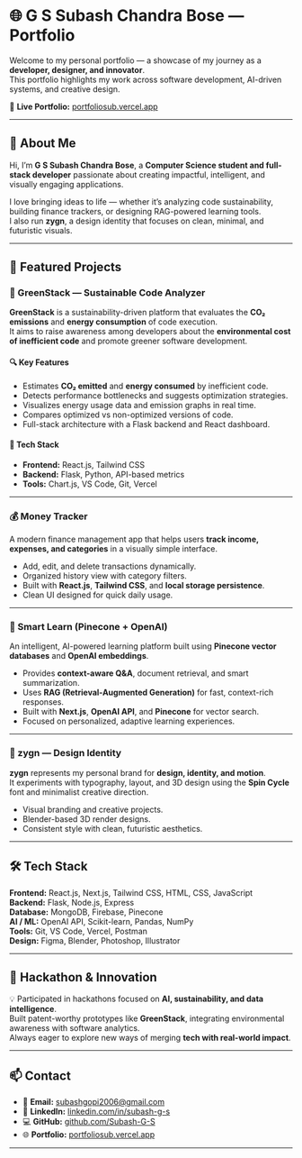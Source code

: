# 🌐 G S Subash Chandra Bose — Portfolio

Welcome to my personal portfolio — a showcase of my journey as a **developer, designer, and innovator**.  
This portfolio highlights my work across software development, AI-driven systems, and creative design.

🔗 **Live Portfolio:** [portfoliosub.vercel.app](https://portfoliosub.vercel.app)

---

## 👋 About Me

Hi, I’m **G S Subash Chandra Bose**, a **Computer Science student and full-stack developer** passionate about creating impactful, intelligent, and visually engaging applications.  

I love bringing ideas to life — whether it’s analyzing code sustainability, building finance trackers, or designing RAG-powered learning tools.  
I also run **zygn**, a design identity that focuses on clean, minimal, and futuristic visuals.

---

## 🚀 Featured Projects

### 🌱 GreenStack — Sustainable Code Analyzer
**GreenStack** is a sustainability-driven platform that evaluates the **CO₂ emissions** and **energy consumption** of code execution.  
It aims to raise awareness among developers about the **environmental cost of inefficient code** and promote greener software development.

#### 🔍 Key Features
- Estimates **CO₂ emitted** and **energy consumed** by inefficient code.  
- Detects performance bottlenecks and suggests optimization strategies.  
- Visualizes energy usage data and emission graphs in real time.  
- Compares optimized vs non-optimized versions of code.  
- Full-stack architecture with a Flask backend and React dashboard.

#### 🧰 Tech Stack
- **Frontend:** React.js, Tailwind CSS  
- **Backend:** Flask, Python, API-based metrics  
- **Tools:** Chart.js, VS Code, Git, Vercel  

---

### 💰 Money Tracker
A modern finance management app that helps users **track income, expenses, and categories** in a visually simple interface.  
- Add, edit, and delete transactions dynamically.  
- Organized history view with category filters.  
- Built with **React.js**, **Tailwind CSS**, and **local storage persistence**.  
- Clean UI designed for quick daily usage.

---

### 🧠 Smart Learn (Pinecone + OpenAI)
An intelligent, AI-powered learning platform built using **Pinecone vector databases** and **OpenAI embeddings**.  
- Provides **context-aware Q&A**, document retrieval, and smart summarization.  
- Uses **RAG (Retrieval-Augmented Generation)** for fast, context-rich responses.  
- Built with **Next.js**, **OpenAI API**, and **Pinecone** for vector search.  
- Focused on personalized, adaptive learning experiences.

---

### 🎨 zygn — Design Identity
**zygn** represents my personal brand for **design, identity, and motion**.  
It experiments with typography, layout, and 3D design using the **Spin Cycle** font and minimalist creative direction.  
- Visual branding and creative projects.  
- Blender-based 3D render designs.  
- Consistent style with clean, futuristic aesthetics.

---


## 🛠️ Tech Stack

**Frontend:** React.js, Next.js, Tailwind CSS, HTML, CSS, JavaScript  
**Backend:** Flask, Node.js, Express  
**Database:** MongoDB, Firebase, Pinecone  
**AI / ML:** OpenAI API, Scikit-learn, Pandas, NumPy  
**Tools:** Git, VS Code, Vercel, Postman  
**Design:** Figma, Blender, Photoshop, Illustrator  

---

## 🧩 Hackathon & Innovation

💡 Participated in hackathons focused on **AI, sustainability, and data intelligence**.  
Built patent-worthy prototypes like **GreenStack**, integrating environmental awareness with software analytics.  
Always eager to explore new ways of merging **tech with real-world impact**.

---

## 📫 Contact

- 📧 **Email:** subashgopi2006@gmail.com  
- 💼 **LinkedIn:** [linkedin.com/in/subash-g-s](#)  
- 💻 **GitHub:** [github.com/Subash-G-S](#)  
- 🌐 **Portfolio:** [portfoliosub.vercel.app](https://portfoliosub.vercel.app)

---


